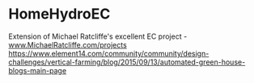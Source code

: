 # HomeHydroEC
Extension of Michael Ratcliffe's excellent EC project - www.MichaelRatcliffe.com/projects
https://www.element14.com/community/community/design-challenges/vertical-farming/blog/2015/09/13/automated-green-house-blogs-main-page
